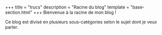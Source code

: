 +++
title = "trucs"
description = "Racine du blog"
template = "base-section.html"
+++
Bienvenue à la racine de mon blog !

Ce blog est divisé en plusieurs sous-catégories selon le sujet dont je veux parler.
